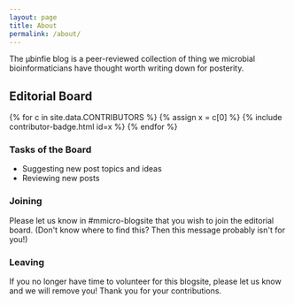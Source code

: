 ```yaml
---
layout: page
title: About
permalink: /about/
---
```


The µbinfie blog is a peer-reviewed collection of thing we microbial bioinformaticians have thought worth writing down for posterity.

## Editorial Board

<div style="display: flex; flex-wrap: wrap;">
{% for c in site.data.CONTRIBUTORS %}
{% assign x = c[0] %}
{% include contributor-badge.html id=x %}
{% endfor %}
</div>

### Tasks of the Board

- Suggesting new post topics and ideas
- Reviewing new posts

### Joining

Please let us know in #mmicro-blogsite that you wish to join the editorial board.
(Don't know where to find this? Then this message probably isn't for you!)

### Leaving

If you no longer have time to volunteer for this blogsite, please let us know and we will remove you! Thank you for your contributions.
